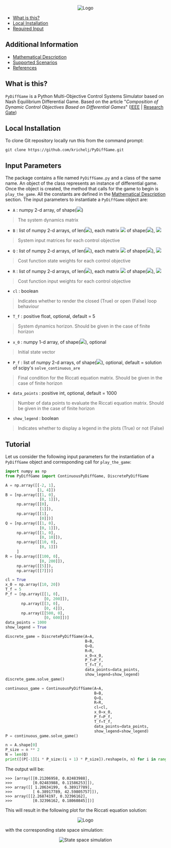 <p align="center">
    <img alt="Logo" src="https://raw.githubusercontent.com/krichelj/PyDiffGame/master/images/logo.png"/>
</p>

  * [What is this?](#what-is-this)
  * [Local Installation](#local-installation)
  * [Required Input](#input-Parameters)

## Additional Information
  * [Mathematical Description](Math.md)
  * [Supported Scenarios](Scenarios.md)
  * [References](Math.md#references)

## What is this?
`PyDiffGame` is a Python Multi-Objective Control Systems Simulator based on Nash Equilibrium Differential Game. 
Based on the article "_Composition of Dynamic Control Objectives Based on Differential Games_" 
([IEEE](https://ieeexplore.ieee.org/document/9480269) | 
[Research Gate](https://www.researchgate.net/publication/353452024_Composition_of_Dynamic_Control_Objectives_Based_on_Differential_Games))
## Local Installation
To clone Git repository locally run this from the command prompt:
```
git clone https://github.com/krichelj/PyDiffGame.git
```

## Input Parameters

The package contains a file named `PyDiffGame.py` and a class of the same name.
An object of the class represents an instance of differential game. Once the object is created,
the method that calls for the game to begin is `play_the_game`.
All the constants are defined in the [Mathematical Description](Math.md) section.
The input parameters to instantiate a `PyDiffGame` object are:

* `A` : numpy 2-d array, of shape(<img src="https://render.githubusercontent.com/render/math?math=\color{red}n,n">)
>The system dynamics matrix
* `B` : list of numpy 2-d arrays, of len(<img src="https://render.githubusercontent.com/render/math?math=\color{red}N">), each matrix <img src="https://render.githubusercontent.com/render/math?math=\color{red}B_i"> of shape(<img src="https://render.githubusercontent.com/render/math?math=\color{red}n, k_j">), <img src="https://render.githubusercontent.com/render/math?math=\color{red}i=1...N">
>System input matrices for each control objective
* `Q` : list of numpy 2-d arrays, of len(<img src="https://render.githubusercontent.com/render/math?math=\color{red}N">), each matrix <img src="https://render.githubusercontent.com/render/math?math=\color{red}Q_i"> of shape(<img src="https://render.githubusercontent.com/render/math?math=\color{red}n, n">), <img src="https://render.githubusercontent.com/render/math?math=\color{red}i=1...N">
>Cost function state weights for each control objective
* `R` : list of numpy 2-d arrays, of len(<img src="https://render.githubusercontent.com/render/math?math=\color{red}N">), each matrix <img src="https://render.githubusercontent.com/render/math?math=\color{red}R_{i}"> of shape(<img src="https://render.githubusercontent.com/render/math?math=\color{red}k_j,k_j">), <img src="https://render.githubusercontent.com/render/math?math=\color{red}j=1...N">
>Cost function input weights for each control objective
* `cl` : boolean
>Indicates whether to render the closed (True) or open (False) loop behaviour
* `T_f` : positive float, optional, default = 5
>System dynamics horizon. Should be given in the case of finite horizon
* `x_0` : numpy 1-d array, of shape(<img src="https://render.githubusercontent.com/render/math?math=\color{red}n">), optional
>Initial state vector
* `P_f` : list of numpy 2-d arrays, of shape(<img src="https://render.githubusercontent.com/render/math?math=\color{red}n, n">), optional, default = solution of scipy's `solve_continuous_are`
>Final condition for the Riccati equation matrix. Should be given in the case of finite horizon
* `data_points` : positive int, optional, default = 1000
>Number of data points to evaluate the Riccati equation matrix. Should be given in the case of finite horizon
* `show_legend` : boolean
>Indicates whether to display a legend in the plots (True) or not (False)
> 
## Tutorial

Let us consider the following input parameters for the instantiation of a `PyDiffGame` object and 
corresponding call for `play_the_game`:

```python
import numpy as np
from PyDiffGame import ContinuousPyDiffGame, DiscretePyDiffGame

A = np.array([[-2, 1],
              [1, 4]])
B = [np.array([[1, 0],
               [0, 1]]),
     np.array([[0],
               [1]]),
     np.array([[1],
               [0]])]
Q = [np.array([[1, 0],
               [0, 1]]),
     np.array([[1, 0],
               [0, 10]]),
     np.array([[10, 0],
               [0, 1]])
     ]
R = [np.array([[100, 0],
               [0, 200]]),
     np.array([[5]]),
     np.array([[7]])]

cl = True
x_0 = np.array([10, 20])
T_f = 5
P_f = [np.array([[1, 0],
                 [0, 200]]),
       np.array([[3, 0],
                 [0, 4]]),
       np.array([[500, 0],
                 [0, 600]])]
data_points = 1000
show_legend = True

discrete_game = DiscretePyDiffGame(A=A,
                                   B=B,
                                   Q=Q,
                                   R=R,
                                   x_0=x_0,
                                   P_f=P_f,
                                   T_f=T_f,
                                   data_points=data_points,
                                   show_legend=show_legend)
discrete_game.solve_game()

continuous_game = ContinuousPyDiffGame(A=A,
                                       B=B,
                                       Q=Q,
                                       R=R,
                                       cl=cl,
                                       x_0=x_0,
                                       P_f=P_f,
                                       T_f=T_f,
                                       data_points=data_points,
                                       show_legend=show_legend)
P = continuous_game.solve_game()

n = A.shape[0]
P_size = n ** 2
N = len(Q)
print([(P[-1][i * P_size:(i + 1) * P_size]).reshape(n, n) for i in range(N)])
```
The output will be:

```
>>> [array([[0.21206958, 0.02483988],
>>>         [0.02483988, 0.11586253]]), 
>>> array([[ 1.20634199,  6.38917789],
>>>         [ 6.38917789, 42.59805757]]), 
>>> array([[2.26874197, 0.32396162],
>>>         [0.32396162, 0.18060845]])]
```

This will result in the following plot for the Riccati equation solution:

<p align="center">
    <img alt="Logo" src="https://raw.githubusercontent.com/krichelj/PyDiffGame/master/images/tut1_riccati.png"/>
</p>

with the corresponding state space simulation:

<p align="center">
    <img alt="State space simulation" src="https://raw.githubusercontent.com/krichelj/PyDiffGame/master/images/tut1_state.png"/>
</p>